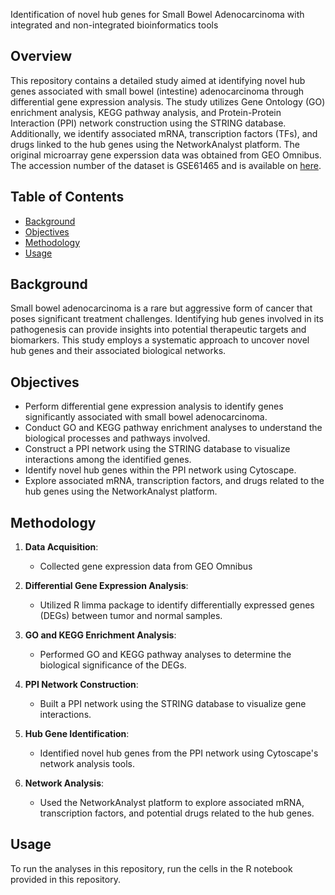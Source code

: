 Identification of novel hub genes for Small Bowel Adenocarcinoma with integrated and non-integrated bioinformatics tools

## Overview

This repository contains a detailed study aimed at identifying novel hub genes associated with small bowel (intestine) adenocarcinoma through differential gene expression analysis. The study utilizes Gene Ontology (GO) enrichment analysis, KEGG pathway analysis, and Protein-Protein Interaction (PPI) network construction using the STRING database. Additionally, we identify associated mRNA, transcription factors (TFs), and drugs linked to the hub genes using the NetworkAnalyst platform. The original microarray gene experssion data was obtained from GEO Omnibus. The accession number of the dataset is GSE61465 and is available on [here](https://www.ncbi.nlm.nih.gov/geo/query/acc.cgi?acc=GSE61465).

## Table of Contents

- [Background](#background)
- [Objectives](#objectives)
- [Methodology](#methodology)
- [Usage](#usage)

## Background

Small bowel adenocarcinoma is a rare but aggressive form of cancer that poses significant treatment challenges. Identifying hub genes involved in its pathogenesis can provide insights into potential therapeutic targets and biomarkers. This study employs a systematic approach to uncover novel hub genes and their associated biological networks.

## Objectives

- Perform differential gene expression analysis to identify genes significantly associated with small bowel adenocarcinoma.
- Conduct GO and KEGG pathway enrichment analyses to understand the biological processes and pathways involved.
- Construct a PPI network using the STRING database to visualize interactions among the identified genes.
- Identify novel hub genes within the PPI network using Cytoscape.
- Explore associated mRNA, transcription factors, and drugs related to the hub genes using the NetworkAnalyst platform.

## Methodology

1. **Data Acquisition**: 
   - Collected gene expression data from GEO Omnibus

2. **Differential Gene Expression Analysis**: 
   - Utilized R limma package to identify differentially expressed genes (DEGs) between tumor and normal samples.

3. **GO and KEGG Enrichment Analysis**: 
   - Performed GO and KEGG pathway analyses to determine the biological significance of the DEGs.

4. **PPI Network Construction**: 
   - Built a PPI network using the STRING database to visualize gene interactions.

5. **Hub Gene Identification**: 
   - Identified novel hub genes from the PPI network using Cytoscape's network analysis tools.

6. **Network Analysis**: 
   - Used the NetworkAnalyst platform to explore associated mRNA, transcription factors, and potential drugs related to the hub genes.

## Usage

To run the analyses in this repository, run the cells in the R notebook provided in this repository.
